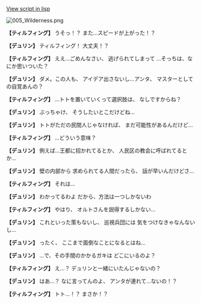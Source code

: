 [View script in lisp](../scripts/1530702.txt)

![005_Wilderness.png](../images/backgrounds/005_Wilderness.png)

**【ティルフィング】**
うそっ！？
また…スピードが上がった！？

**【デュリン】**
ティルフィング！
大丈夫！？

**【ティルフィング】**
ええ…ごめんなさい、
逃げられてしまって
…そっちは、なにか思いついた？

**【デュリン】**
ダメ。この人も、
アイデア出さないし…アンタ、
マスターとしての自覚あんの？

**【ティルフィング】**
…トトを置いていくって選択肢は、
なしですからね？

**【デュリン】**
ぶっちゃけ、
そうしたいとこだけどね…

**【デュリン】**
トトがただの民間人じゃなければ、
まだ可能性があるんだけど…

**【ティルフィング】**
…どういう意味？

**【デュリン】**
例えば…王都に招かれてるとか、
人民区の教会に呼ばれてるとか…

**【デュリン】**
壁の内部から
求められてる人間だったら、
話が早いんだけどさ…

**【ティルフィング】**
それは…

**【デュリン】**
わかってるわよ
だから、方法は一つしかないわ

**【ティルフィング】**
やはり、
オルトさんを説得するしかない…

**【デュリン】**
これといった策もないし、
巡視兵団には
気をつけなきゃなんないし…

**【デュリン】**
ったく、
ここまで面倒なことになるとはね…

**【デュリン】**
…で、その手間のかかるガキは
どこにいるのよ？

**【ティルフィング】**
え…？
デュリンと一緒にいたんじゃないの？

**【デュリン】**
はあ…？
なに言ってんのよ、
アンタが連れて…ないの！？

**【ティルフィング】**
トト…！？
まさか！？